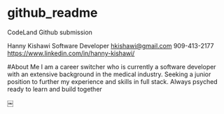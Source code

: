 # github_readme
CodeLand Github submission 

Hanny Kishawi
Software Developer
hkishawi@gmail.com
909-413-2177
https://www.linkedin.com/in/hanny-kishawi/

#About Me
I am a career switcher who is currently a software developer with an extensive background in the medical industry. Seeking a junior position to further my experience and skills in full stack. Always psyched ready to learn and build together


￼
